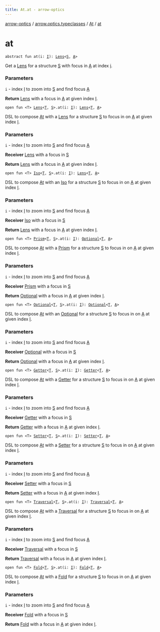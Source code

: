```yaml
---
title: At.at - arrow-optics
---
```


[arrow-optics](../../index.html) / [arrow.optics.typeclasses](../index.html) / [At](index.html) / [at](./at.html)

# at

`abstract fun at(i: `[`I`](index.html#I)`): `[`Lens`](../../arrow.optics/-lens.html)`<`[`S`](index.html#S)`, `[`A`](index.html#A)`>`

Get a [Lens](../../arrow.optics/-lens.html) for a structure [S](index.html#S) with focus in [A](index.html#A) at index [i](at.html#arrow.optics.typeclasses.At$at(arrow.optics.typeclasses.At.I)/i).

### Parameters

`i` - index [I](index.html#I) to zoom into [S](index.html#S) and find focus [A](index.html#A)

**Return**
[Lens](../../arrow.optics/-lens.html) with a focus in [A](index.html#A) at given index [I](index.html#I).

`open fun <T> `[`Lens`](../../arrow.optics/-lens.html)`<`[`T`](at.html#T)`, `[`S`](index.html#S)`>.at(i: `[`I`](index.html#I)`): `[`Lens`](../../arrow.optics/-lens.html)`<`[`T`](at.html#T)`, `[`A`](index.html#A)`>`

DSL to compose [At](index.html) with a [Lens](../../arrow.optics/-lens.html) for a structure [S](index.html#S) to focus in on [A](index.html#A) at given index [I](index.html#I).

### Parameters

`i` - index [I](index.html#I) to zoom into [S](index.html#S) and find focus [A](index.html#A)

**Receiver**
[Lens](../../arrow.optics/-lens.html) with a focus in [S](index.html#S)

**Return**
[Lens](../../arrow.optics/-lens.html) with a focus in [A](index.html#A) at given index [I](index.html#I).

`open fun <T> `[`Iso`](../../arrow.optics/-iso.html)`<`[`T`](at.html#T)`, `[`S`](index.html#S)`>.at(i: `[`I`](index.html#I)`): `[`Lens`](../../arrow.optics/-lens.html)`<`[`T`](at.html#T)`, `[`A`](index.html#A)`>`

DSL to compose [At](index.html) with an [Iso](../../arrow.optics/-iso.html) for a structure [S](index.html#S) to focus in on [A](index.html#A) at given index [I](index.html#I).

### Parameters

`i` - index [I](index.html#I) to zoom into [S](index.html#S) and find focus [A](index.html#A)

**Receiver**
[Iso](../../arrow.optics/-iso.html) with a focus in [S](index.html#S)

**Return**
[Lens](../../arrow.optics/-lens.html) with a focus in [A](index.html#A) at given index [I](index.html#I).

`open fun <T> `[`Prism`](../../arrow.optics/-prism.html)`<`[`T`](at.html#T)`, `[`S`](index.html#S)`>.at(i: `[`I`](index.html#I)`): `[`Optional`](../../arrow.optics/-optional.html)`<`[`T`](at.html#T)`, `[`A`](index.html#A)`>`

DSL to compose [At](index.html) with a [Prism](../../arrow.optics/-prism.html) for a structure [S](index.html#S) to focus in on [A](index.html#A) at given index [I](index.html#I).

### Parameters

`i` - index [I](index.html#I) to zoom into [S](index.html#S) and find focus [A](index.html#A)

**Receiver**
[Prism](../../arrow.optics/-prism.html) with a focus in [S](index.html#S)

**Return**
[Optional](../../arrow.optics/-optional.html) with a focus in [A](index.html#A) at given index [I](index.html#I).

`open fun <T> `[`Optional`](../../arrow.optics/-optional.html)`<`[`T`](at.html#T)`, `[`S`](index.html#S)`>.at(i: `[`I`](index.html#I)`): `[`Optional`](../../arrow.optics/-optional.html)`<`[`T`](at.html#T)`, `[`A`](index.html#A)`>`

DSL to compose [At](index.html) with an [Optional](../../arrow.optics/-optional.html) for a structure [S](index.html#S) to focus in on [A](index.html#A) at given index [I](index.html#I).

### Parameters

`i` - index [I](index.html#I) to zoom into [S](index.html#S) and find focus [A](index.html#A)

**Receiver**
[Optional](../../arrow.optics/-optional.html) with a focus in [S](index.html#S)

**Return**
[Optional](../../arrow.optics/-optional.html) with a focus in [A](index.html#A) at given index [I](index.html#I).

`open fun <T> `[`Getter`](../../arrow.optics/-getter/index.html)`<`[`T`](at.html#T)`, `[`S`](index.html#S)`>.at(i: `[`I`](index.html#I)`): `[`Getter`](../../arrow.optics/-getter/index.html)`<`[`T`](at.html#T)`, `[`A`](index.html#A)`>`

DSL to compose [At](index.html) with a [Getter](../../arrow.optics/-getter/index.html) for a structure [S](index.html#S) to focus in on [A](index.html#A) at given index [I](index.html#I).

### Parameters

`i` - index [I](index.html#I) to zoom into [S](index.html#S) and find focus [A](index.html#A)

**Receiver**
[Getter](../../arrow.optics/-getter/index.html) with a focus in [S](index.html#S)

**Return**
[Getter](../../arrow.optics/-getter/index.html) with a focus in [A](index.html#A) at given index [I](index.html#I).

`open fun <T> `[`Setter`](../../arrow.optics/-setter.html)`<`[`T`](at.html#T)`, `[`S`](index.html#S)`>.at(i: `[`I`](index.html#I)`): `[`Setter`](../../arrow.optics/-setter.html)`<`[`T`](at.html#T)`, `[`A`](index.html#A)`>`

DSL to compose [At](index.html) with a [Setter](../../arrow.optics/-setter.html) for a structure [S](index.html#S) to focus in on [A](index.html#A) at given index [I](index.html#I).

### Parameters

`i` - index [I](index.html#I) to zoom into [S](index.html#S) and find focus [A](index.html#A)

**Receiver**
[Setter](../../arrow.optics/-setter.html) with a focus in [S](index.html#S)

**Return**
[Setter](../../arrow.optics/-setter.html) with a focus in [A](index.html#A) at given index [I](index.html#I).

`open fun <T> `[`Traversal`](../../arrow.optics/-traversal.html)`<`[`T`](at.html#T)`, `[`S`](index.html#S)`>.at(i: `[`I`](index.html#I)`): `[`Traversal`](../../arrow.optics/-traversal.html)`<`[`T`](at.html#T)`, `[`A`](index.html#A)`>`

DSL to compose [At](index.html) with a [Traversal](../../arrow.optics/-traversal.html) for a structure [S](index.html#S) to focus in on [A](index.html#A) at given index [I](index.html#I).

### Parameters

`i` - index [I](index.html#I) to zoom into [S](index.html#S) and find focus [A](index.html#A)

**Receiver**
[Traversal](../../arrow.optics/-traversal.html) with a focus in [S](index.html#S)

**Return**
[Traversal](../../arrow.optics/-traversal.html) with a focus in [A](index.html#A) at given index [I](index.html#I).

`open fun <T> `[`Fold`](../../arrow.optics/-fold/index.html)`<`[`T`](at.html#T)`, `[`S`](index.html#S)`>.at(i: `[`I`](index.html#I)`): `[`Fold`](../../arrow.optics/-fold/index.html)`<`[`T`](at.html#T)`, `[`A`](index.html#A)`>`

DSL to compose [At](index.html) with a [Fold](../../arrow.optics/-fold/index.html) for a structure [S](index.html#S) to focus in on [A](index.html#A) at given index [I](index.html#I).

### Parameters

`i` - index [I](index.html#I) to zoom into [S](index.html#S) and find focus [A](index.html#A)

**Receiver**
[Fold](../../arrow.optics/-fold/index.html) with a focus in [S](index.html#S)

**Return**
[Fold](../../arrow.optics/-fold/index.html) with a focus in [A](index.html#A) at given index [I](index.html#I).

